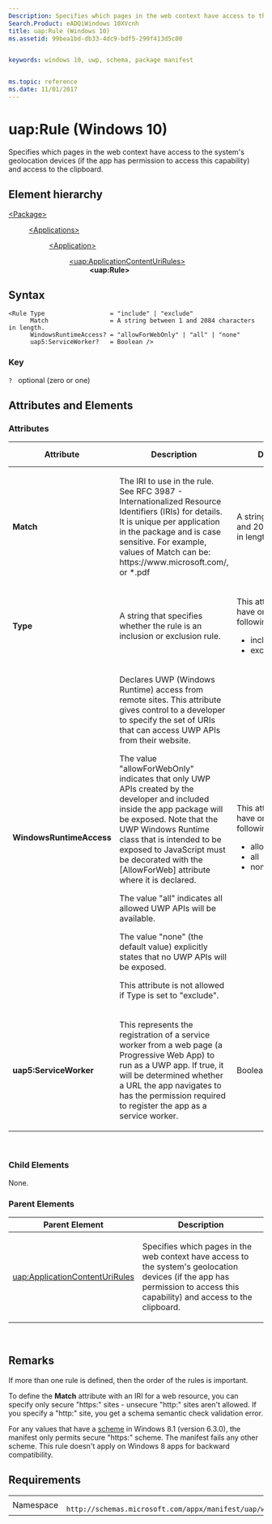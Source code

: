 ```yaml
---
Description: Specifies which pages in the web context have access to the system's geolocation devices and access to the clipboard.
Search.Product: eADQiWindows 10XVcnh
title: uap:Rule (Windows 10)
ms.assetid: 99bea1bd-db33-4dc9-bdf5-299f413d5c00


keywords: windows 10, uwp, schema, package manifest


ms.topic: reference
ms.date: 11/01/2017
---
```


# uap:Rule (Windows 10)


Specifies which pages in the web context have access to the system's geolocation devices (if the app has permission to access this capability) and access to the clipboard.

## Element hierarchy

<dl>
<dt><a href="element-package.md">&lt;Package&gt;</a></dt>
<dd>
<dl>
<dt><a href="element-applications.md">&lt;Applications&gt;</a></dt>
<dd>
<dl>
<dt><a href="element-application.md">&lt;Application&gt;</a></dt>
<dd>
<dl>
<dt><a href="element-uap-applicationcontenturirules.md">&lt;uap:ApplicationContentUriRules&gt;</a></dt>
<dd><b>&lt;uap:Rule&gt;</b></dd>
</dl>
</dd>
</dl>
</dd>
</dl>
</dd>
</dl>

## Syntax

``` syntax
<Rule Type                  = "include" | "exclude"
      Match                 = A string between 1 and 2084 characters in length.
      WindowsRuntimeAccess? = "allowForWebOnly" | "all" | "none" 
      uap5:ServiceWorker?   = Boolean />
```

### Key

`?`   optional (zero or one)

## Attributes and Elements


### Attributes

<table>
<colgroup>
<col width="20%" />
<col width="20%" />
<col width="20%" />
<col width="20%" />
<col width="20%" />
</colgroup>
<thead>
<tr class="header">
<th>Attribute</th>
<th>Description</th>
<th>Data type</th>
<th>Required</th>
<th>Default value</th>
</tr>
</thead>
<tbody>
<tr class="odd">
<td><strong>Match</strong></td>
<td><p>The IRI to use in the rule. See RFC 3987 - Internationalized Resource Identifiers (IRIs) for details. It is unique per application in the package and is case sensitive. For example, values of Match can be: https://www.microsoft.com/, or *.pdf</p></td>
<td>A string between 1 and 2084 characters in length.</td>
<td>Yes</td>
<td></td>
</tr>
<tr class="even">
<td><strong>Type</strong></td>
<td><p>A string that specifies whether the rule is an inclusion or exclusion rule.</p></td>
<td><p>This attribute can have one of the following values:</p>
<ul>
<li>include</li>
<li>exclude</li>
</ul></td>
<td>Yes</td>
<td></td>
</tr>
<tr class="odd">
<td><strong>WindowsRuntimeAccess</strong></td>
<td><p>Declares UWP (Windows Runtime) access from remote sites. This attribute gives control to a developer to specify the set of URIs that can access UWP APIs from their website.</p>
<p>The value &quot;allowForWebOnly&quot; indicates that only UWP APIs created by the developer and included inside the app package will be exposed. Note that the UWP Windows Runtime class that is intended to be exposed to JavaScript must be decorated with the [AllowForWeb] attribute where it is declared.</p>
<p>The value &quot;all&quot; indicates all allowed UWP APIs will be available.</p>
<p>The value &quot;none&quot; (the default value) explicitly states that no UWP APIs will be exposed.</p>
<p>This attribute is not allowed if Type is set to &quot;exclude&quot;.</p></td>
<td><p>This attribute can have one of the following values:</p>
<ul>
<li>allowForWebOnly</li>
<li>all</li>
<li>none</li>
</ul></td>
<td>No</td>
<td></td>
</tr>
<tr class="even">
<td><strong>uap5:ServiceWorker</strong></td>
<td><p>This represents the registration of a service worker from a web page (a Progressive Web App) to run as a UWP app. If true, it will be determined whether a URL the app navigates to has the permission required to register the app as a service worker.</p></td>
<td><p>Boolean</p></td>
<td>No</td>
<td></td>
</tr>
</tbody>
</table>

 

### Child Elements

None.

### Parent Elements

<table>
<colgroup>
<col width="50%" />
<col width="50%" />
</colgroup>
<thead>
<tr class="header">
<th>Parent Element</th>
<th>Description</th>
</tr>
</thead>
<tbody>
<tr class="odd">
<td><a href="element-uap-applicationcontenturirules.md">uap:ApplicationContentUriRules</a> </td>
<td><p>Specifies which pages in the web context have access to the system's geolocation devices (if the app has permission to access this capability) and access to the clipboard.</p></td>
</tr>
</tbody>
</table>

 

## Remarks

If more than one rule is defined, then the order of the rules is important.

To define the **Match** attribute with an IRI for a web resource, you can specify only secure "https:" sites - unsecure "http:" sites aren't allowed. If you specify a "http:" site, you get a schema semantic check validation error.

For any values that have a [scheme](/windows/uwp/launch-resume/launch-maps-app) in Windows 8.1 (version 6.3.0), the manifest only permits secure "https:" scheme. The manifest fails any other scheme. This rule doesn't apply on Windows 8 apps for backward compatibility.

## Requirements

|   |   |
|--|--|
| Namespace | `	http://schemas.microsoft.com/appx/manifest/uap/windows10` |


 

 